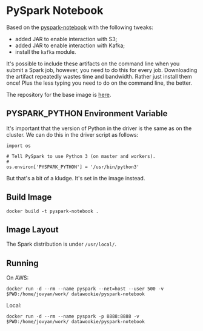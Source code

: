 # PySpark Notebook

Based on the [pyspark-notebook](https://hub.docker.com/r/jupyter/pyspark-notebook/) with the following tweaks:

- added JAR to enable interaction with S3;
- added JAR to enable interaction with Kafka;
- install the `kafka` module.

It's possible to include these artifacts on the command line when you submit a Spark job, however, you need to do this for every job. Downloading the artifact repeatedly wastes time and bandwidth. Rather just install them once! Plus the less typing you need to do on the command line, the better.

The repository for the base image is [here](https://github.com/jupyter/docker-stacks).

## PYSPARK_PYTHON Environment Variable

It's important that the version of Python in the driver is the same as on the cluster. We can do this in the driver script as follows:

```
import os

# Tell PySpark to use Python 3 (on master and workers).
#
os.environ['PYSPARK_PYTHON'] = '/usr/bin/python3'
```

But that's a bit of a kludge. It's set in the image instead.

## Build Image

```
docker build -t pyspark-notebook .
```

## Image Layout

The Spark distribution is under `/usr/local/`.

## Running

On AWS:

```
docker run -d --rm --name pyspark --net=host --user 500 -v $PWD:/home/jovyan/work/ datawookie/pyspark-notebook
```

Local:

```
docker run -d --rm --name pyspark -p 8888:8888 -v $PWD:/home/jovyan/work/ datawookie/pyspark-notebook
```
